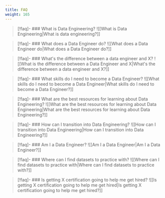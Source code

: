 ```yaml
---
title: FAQ
weight: 165
---
```


> [!faq]- ### What is Data Engineering?
> ![[What is Data Engineering|What is data engineering?]]

> [!faq]- ### What does a Data Engineer do?
> ![[What does a Data Engineer do|What does a Data Engineer do?]]

> [!faq]- ### What's the difference between a data engineer and X?
> ![[What is the difference between a Data Engineer and X|What's the difference between a data engineer and X?]]

> [!faq]- ### What skills do I need to become a Data Engineer?
> ![[What skills do I need to become a Data Engineer|What skills do I need to become a Data Engineer?]]

> [!faq]- ### What are the best resources for learning about Data Engineering?
> ![[What are the best resources for learning about Data Engineering|What are the best resources for learning about Data Engineering?]]

> [!faq]- ### How can I transition into Data Engineering?
> ![[How can I transition into Data Engineering|How can I transition into Data Engineering?]]

> [!faq]- ### Am I a Data Engineer?
> ![[Am I a Data Engineer|Am I a Data Engineer?]]

> [!faq]- ### Where can I find datasets to practice with?
> ![[Where can I find datasets to practice with|Where can I find datasets to practice with?]]

> [!faq]- ### Is getting X certification going to help me get hired?
> ![[Is getting X certification going to help me get hired|Is getting X certification going to help me get hired?]]

